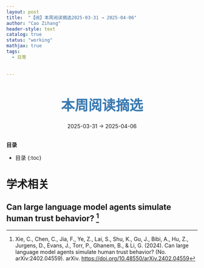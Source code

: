 ```yaml
---
layout: post
title:  "【阅】本周阅读摘选2025-03-31 → 2025-04-06"
author: "Cao Zihang"
header-style: text
catalog: true
status: "working"
mathjax: true
tags:
  - 日常
  
  
---
```

<center style="margin-bottom: 20px; margin-top: 50px"><font color="#3879B1" style="line-height: 1.4;font-weight: 700;font-size: 36px;box-sizing: border-box; ">本周阅读摘选</font></center>


<center style=" margin-bottom: 30px;">2025-03-31 → 2025-04-06</center>

<font style="font-weight: bold;">目录</font>

* 目录
{:toc}


# 学术相关

## Can large language model agents simulate human trust behavior? [^1]

[^1]: Xie, C., Chen, C., Jia, F., Ye, Z., Lai, S., Shu, K., Gu, J., Bibi, A., Hu, Z., Jurgens, D., Evans, J., Torr, P., Ghanem, B., & Li, G. (2024). Can large language model agents simulate human trust behavior? (No. arXiv:2402.04559). arXiv. https://doi.org/10.48550/arXiv.2402.04559
